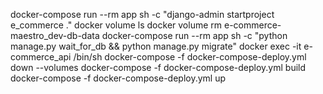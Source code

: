 docker-compose run --rm app sh -c "django-admin startproject e_commerce ."
docker volume ls
docker volume rm e-commerce-maestro_dev-db-data
docker-compose run --rm app sh -c "python manage.py wait_for_db && python manage.py migrate"
docker exec -it e-commerce_api /bin/sh
docker-compose -f docker-compose-deploy.yml down --volumes
docker-compose -f docker-compose-deploy.yml build
docker-compose -f docker-compose-deploy.yml up
